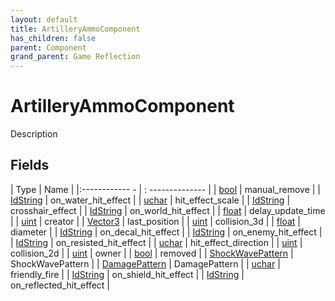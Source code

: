 ```yaml
---
layout: default
title: ArtilleryAmmoComponent
has_children: false
parent: Component
grand_parent: Game Reflection
---
```

# ArtilleryAmmoComponent
Description 

## Fields
| Type | Name |
|:------------ - | : -------------- |
| [bool](game-reflection/components/bool.md) | manual_remove |
| [IdString](game-reflection/components/id_string.md) | on_water_hit_effect |
| [uchar](game-reflection/enums/uchar.md) | hit_effect_scale |
| [IdString](game-reflection/components/id_string.md) | crosshair_effect |
| [IdString](game-reflection/components/id_string.md) | on_world_hit_effect |
| [float](game-reflection/components/float.md) | delay_update_time |
| [uint](game-reflection/components/uint.md) | creator |
| [Vector3](game-reflection/classes/vector3.md) | last_position |
| [uint](game-reflection/components/uint.md) | collision_3d |
| [float](game-reflection/components/float.md) | diameter |
| [IdString](game-reflection/components/id_string.md) | on_decal_hit_effect |
| [IdString](game-reflection/components/id_string.md) | on_enemy_hit_effect |
| [IdString](game-reflection/components/id_string.md) | on_resisted_hit_effect |
| [uchar](game-reflection/enums/uchar.md) | hit_effect_direction |
| [uint](game-reflection/components/uint.md) | collision_2d |
| [uint](game-reflection/components/uint.md) | owner |
| [bool](game-reflection/components/bool.md) | removed |
| [ShockWavePattern](game-reflection/classes/shock_wave_pattern.md) | ShockWavePattern |
| [DamagePattern](game-reflection/classes/damage_pattern.md) | DamagePattern |
| [uchar](game-reflection/enums/uchar.md) | friendly_fire |
| [IdString](game-reflection/components/id_string.md) | on_shield_hit_effect |
| [IdString](game-reflection/components/id_string.md) | on_reflected_hit_effect |

